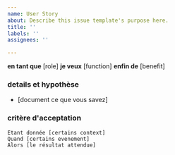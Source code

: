 ```yaml
---
name: User Story
about: Describe this issue template's purpose here.
title: ''
labels: ''
assignees: ''

---
```


**en tant que** [role]
**je veux** [function]
**enfin de** [benefit]

### details et hypothèse
* [document ce que vous savez]
### critère d'acceptation
```gherkin
Etant donnée [certains context]
Quand [certains evenement]
Alors [le résultat attendue]
